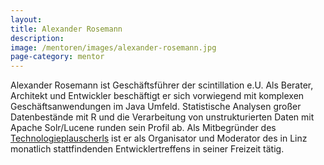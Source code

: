 ```yaml
---
layout:
title: Alexander Rosemann
description: 
image: /mentoren/images/alexander-rosemann.jpg
page-category: mentor
---
```


Alexander Rosemann ist Geschäftsführer der scintillation e.U. Als Berater, Architekt und Entwickler beschäftigt er sich vorwiegend mit komplexen Geschäftsanwendungen im Java Umfeld. 
Statistische Analysen großer Datenbestände mit R und die Verarbeitung von unstrukturierten Daten mit Apache Solr/Lucene runden sein Profil ab. 
Als Mitbegründer des <a href="http://technologieplauscherl.at/" target="_blank">Technologieplauscherls</a> ist er als Organisator und Moderator des in Linz monatlich stattfindenden Entwicklertreffens in seiner Freizeit tätig.